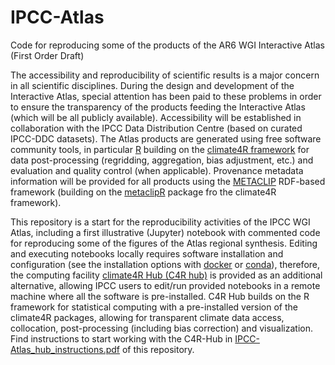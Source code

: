 # IPCC-Atlas
Code for reproducing some of the products of the AR6 WGI Interactive Atlas (First Order Draft)

The accessibility and reproducibility of scientific results is a major concern in all scientific disciplines. During the design and development of the Interactive Atlas, special attention has been paid to these problems in order to ensure the transparency of the products feeding the Interactive Atlas (which will be all publicly available). Accessibility will be established in collaboration with the IPCC Data Distribution Centre (based on curated IPCC-DDC datasets). The Atlas products are generated using free software community tools, in particular [R](https://www.r-project.org) building on the [climate4R framework](https://github.com/SantanderMetGroup/climate4R) for data post-processing (regridding, aggregation, bias adjustment, etc.) and evaluation and quality control (when applicable). Provenance metadata information will be provided for all products using the [METACLIP](http://www.metaclip.org) RDF-based framework (building on the [metaclipR](https://github.com/metaclip/metaclipR) package fro the climate4R framework).

This repository is a start for the reproducibility activities of the IPCC WGI Atlas, including a first illustrative (Jupyter) notebook with commented code for reproducing some of the figures of the Atlas regional synthesis. Editing and executing notebooks locally requires software installation and configuration (see the installation options with  [docker](https://github.com/SantanderMetGroup/climate4R/tree/master/docker) or [conda](https://github.com/SantanderMetGroup/climate4R/tree/master/conda)), therefore, the computing facility [climate4R Hub (C4R hub)](https://hub.ipcc.ifca.es) is provided as an additional alternative, allowing IPCC users to edit/run provided notebooks in a remote machine where all the software is pre-installed. C4R Hub builds on the R framework for statistical computing with a pre-installed version of the climate4R packages, allowing for transparent climate data access, collocation, post-processing (including bias correction) and visualization. Find instructions to start working with the C4R-Hub in [IPCC-Atlas_hub_instructions.pdf](https://github.com/SantanderMetGroup/IPCC-Atlas/blob/master/IPCC-Atlas_hub_instructions.pdf) of this repository.
